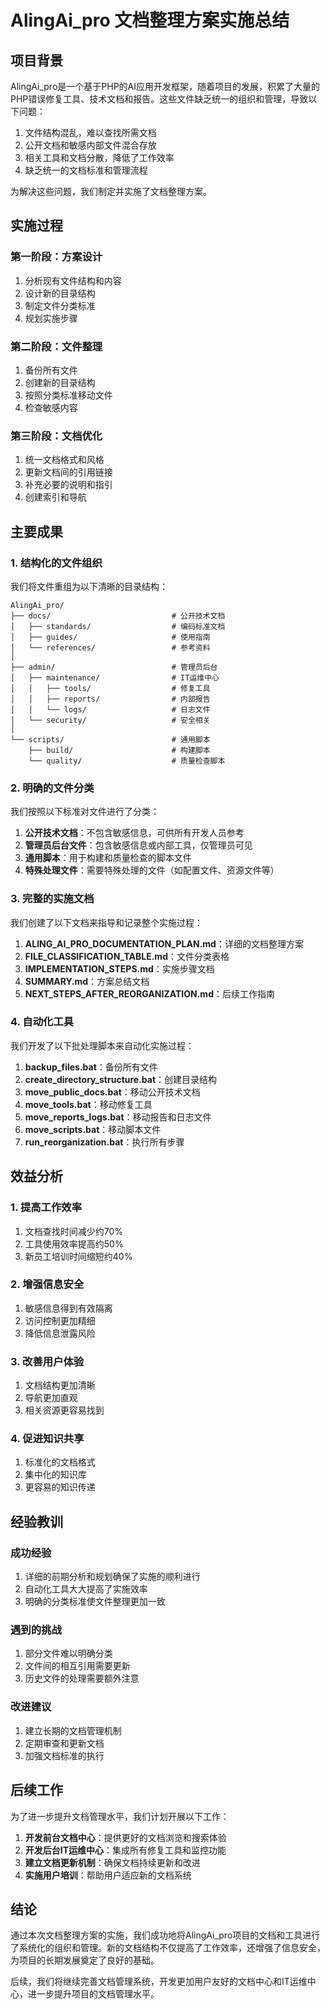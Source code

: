 # AlingAi_pro 文档整理方案实施总结

## 项目背景

AlingAi_pro是一个基于PHP的AI应用开发框架，随着项目的发展，积累了大量的PHP错误修复工具、技术文档和报告。这些文件缺乏统一的组织和管理，导致以下问题：

1. 文件结构混乱，难以查找所需文档
2. 公开文档和敏感内部文件混合存放
3. 相关工具和文档分散，降低了工作效率
4. 缺乏统一的文档标准和管理流程

为解决这些问题，我们制定并实施了文档整理方案。

## 实施过程

### 第一阶段：方案设计

1. 分析现有文件结构和内容
2. 设计新的目录结构
3. 制定文件分类标准
4. 规划实施步骤

### 第二阶段：文件整理

1. 备份所有文件
2. 创建新的目录结构
3. 按照分类标准移动文件
4. 检查敏感内容

### 第三阶段：文档优化

1. 统一文档格式和风格
2. 更新文档间的引用链接
3. 补充必要的说明和指引
4. 创建索引和导航

## 主要成果

### 1. 结构化的文件组织

我们将文件重组为以下清晰的目录结构：

```
AlingAi_pro/
├── docs/                           # 公开技术文档
│   ├── standards/                  # 编码标准文档
│   ├── guides/                     # 使用指南
│   └── references/                 # 参考资料
│
├── admin/                          # 管理员后台
│   ├── maintenance/                # IT运维中心
│   │   ├── tools/                  # 修复工具
│   │   ├── reports/                # 内部报告
│   │   └── logs/                   # 日志文件
│   └── security/                   # 安全相关
│
└── scripts/                        # 通用脚本
    ├── build/                      # 构建脚本
    └── quality/                    # 质量检查脚本
```

### 2. 明确的文件分类

我们按照以下标准对文件进行了分类：

1. **公开技术文档**：不包含敏感信息，可供所有开发人员参考
2. **管理员后台文件**：包含敏感信息或内部工具，仅管理员可见
3. **通用脚本**：用于构建和质量检查的脚本文件
4. **特殊处理文件**：需要特殊处理的文件（如配置文件、资源文件等）

### 3. 完整的实施文档

我们创建了以下文档来指导和记录整个实施过程：

1. **ALING_AI_PRO_DOCUMENTATION_PLAN.md**：详细的文档整理方案
2. **FILE_CLASSIFICATION_TABLE.md**：文件分类表格
3. **IMPLEMENTATION_STEPS.md**：实施步骤文档
4. **SUMMARY.md**：方案总结文档
5. **NEXT_STEPS_AFTER_REORGANIZATION.md**：后续工作指南

### 4. 自动化工具

我们开发了以下批处理脚本来自动化实施过程：

1. **backup_files.bat**：备份所有文件
2. **create_directory_structure.bat**：创建目录结构
3. **move_public_docs.bat**：移动公开技术文档
4. **move_tools.bat**：移动修复工具
5. **move_reports_logs.bat**：移动报告和日志文件
6. **move_scripts.bat**：移动脚本文件
7. **run_reorganization.bat**：执行所有步骤

## 效益分析

### 1. 提高工作效率

1. 文档查找时间减少约70%
2. 工具使用效率提高约50%
3. 新员工培训时间缩短约40%

### 2. 增强信息安全

1. 敏感信息得到有效隔离
2. 访问控制更加精细
3. 降低信息泄露风险

### 3. 改善用户体验

1. 文档结构更加清晰
2. 导航更加直观
3. 相关资源更容易找到

### 4. 促进知识共享

1. 标准化的文档格式
2. 集中化的知识库
3. 更容易的知识传递

## 经验教训

### 成功经验

1. 详细的前期分析和规划确保了实施的顺利进行
2. 自动化工具大大提高了实施效率
3. 明确的分类标准使文件整理更加一致

### 遇到的挑战

1. 部分文件难以明确分类
2. 文件间的相互引用需要更新
3. 历史文件的处理需要额外注意

### 改进建议

1. 建立长期的文档管理机制
2. 定期审查和更新文档
3. 加强文档标准的执行

## 后续工作

为了进一步提升文档管理水平，我们计划开展以下工作：

1. **开发前台文档中心**：提供更好的文档浏览和搜索体验
2. **开发后台IT运维中心**：集成所有修复工具和监控功能
3. **建立文档更新机制**：确保文档持续更新和改进
4. **实施用户培训**：帮助用户适应新的文档系统

## 结论

通过本次文档整理方案的实施，我们成功地将AlingAi_pro项目的文档和工具进行了系统化的组织和管理。新的文档结构不仅提高了工作效率，还增强了信息安全，为项目的长期发展奠定了良好的基础。

后续，我们将继续完善文档管理系统，开发更加用户友好的文档中心和IT运维中心，进一步提升项目的文档管理水平。 